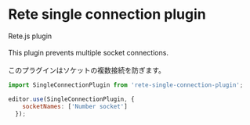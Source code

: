 # Rete single connection plugin

Rete.js plugin<br><br>
This plugin prevents multiple socket connections.<br><br>
このプラグインはソケットの複数接続を防ぎます。

```js
import SingleConnectionPlugin from 'rete-single-connection-plugin';

editor.use(SingleConnectionPlugin, {
    socketNames: ['Number socket']
  });
```